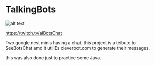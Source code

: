 # TalkingBots

![alt text](https://i.imgur.com/vhEXL1yr.png)

https://twitch.tv/aiBotsChat

Two google nest minis having a chat.
this project is a teibute to SeeBotsChat amd it utiliEs cleverbot.com to generate their messages.

this was also done just to practice some Java.
